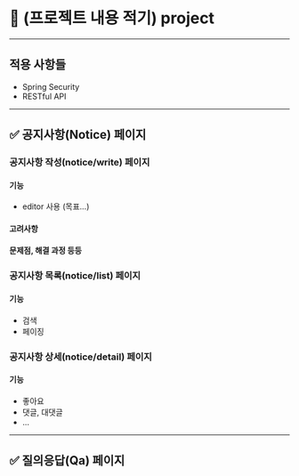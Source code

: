 # 📌 (프로젝트 내용 적기) project

***

## 적용 사항들


* Spring Security
* RESTful API

***

## ✅ 공지사항(Notice) 페이지 

### 공지사항 작성(notice/write) 페이지

#### 기능
* editor 사용 (목표...)

#### 고려사항

#### 문제점, 해결 과정 등등

### 공지사항 목록(notice/list) 페이지

#### 기능 
* 검색
* 페이징

### 공지사항 상세(notice/detail) 페이지

#### 기능 
* 좋아요
* 댓글, 대댓글
* ...

***

## ✅ 질의응답(Qa) 페이지





